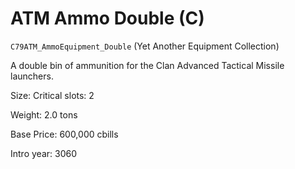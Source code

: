 # ATM Ammo Double (C)

`C79ATM_AmmoEquipment_Double` (Yet Another Equipment Collection)

A double bin of ammunition for the Clan Advanced Tactical Missile launchers.

Size: Critical slots: 2

Weight: 2.0 tons

Base Price: 600,000 cbills

Intro year: 3060

